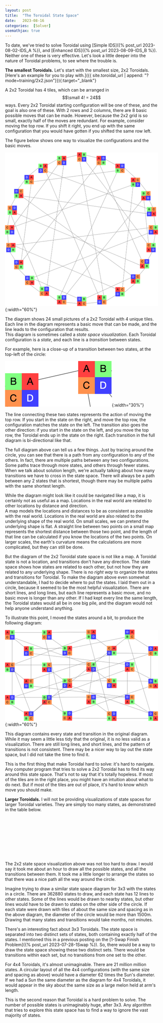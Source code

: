 ```yaml
---
layout: post
title:  "The Toroidal State Space"
date:   2023-08-16
categories:  [Solver]
usemathjax: true
---
```

<style>
table
{
    max-width: 0px;
    margin-left:auto; 
    margin-right:auto;  
}
blockquote 
{
    color: #111;
    letter-spacing: 0px;
    font-size: 16px;
}
</style>

To date, we've tried to solve Toroidal using [Simple IDS]({% post_url 2023-08-02-IDS_A %}),
and [Enhanced IDS]({% post_url 2023-08-09-IDS_B %}).
Neither one of these is very effective.
Let's look a little deeper into the nature of Toroidal problems, to see where the trouble is.

**The smallest Toroidals.** Let's start with the smallest size, 2x2 Toroidals. [Here's an example for you to play with.]({{ site.toroidal_url | append:  "?mode=training/2x2.json"}}){:target="_blank"} 

A 2x2 Toroidal has 4 tiles, which can be arranged in $$\small 4! = 24$$ ways.
Every 2x2 Toroidal starting configuration will be one of these, and the goal is also one of these.  With 2 rows and 2 columns, there are 8 basic possible moves that can be made.  However, because the 2x2 grid is so small, exactly half of the moves are redundant. 
For example, consider moving the top row. 
If you shift it right, you end up with the same configuration that you would have gotten if you shifted the same row left.

The figure below shows one way to visualize the configurations and the basic moves.

![A visualization of the 2x2 Toroidal state space.](/TImages/2x2_StateSpace.png){:width="60%"}

The diagram shows 24 small pictures of a 2x2 Toroidal with 4 unique tiles. 
Each line in the diagram represents a basic move that can be made, and the line leads to the configuration that results.  
This diagram is sometimes called a *state space visualization*.
Each Toroidal configuration is a *state*, and each line is a *transition* between states.

For example, here is a close-up of a transition between two states, at the top-left of the circle:

![A close-up showing one of the transitions in the 2x2 Toroidal state space.](/TImages/2x2_StateSpaceTrans1.png){:width="30%"}

The line connecting these two states represents the action of moving the top row.  If you start in the state on the right, and move the top row, the configuration matches the state on the left.  The transition also goes the other direction: if you start in the state on the left, and you move the top row, the Toroidal ends up in the state on the right.  Each transition in the full diagram is bi-directional like that.

The full diagram above can  tell us a few things.  Just by tracing around the circle, you can see that there is a path from any configuration to any of the others.  In fact, there are multiple paths between any two configurations.  Some paths trace through more states, and others through fewer states.  When we talk about solution length, we're actually talking about how many transitions we have to cross in the state space.
There will always be a path between any 2 states that is shortest, though there may be multiple paths with the same shortest length.

While the diagram might look like it could be navigated like a map, it is certainly not as useful as a map.
Locations in the real world are related to other locations by distance and direction.  
A map models the locations and distances to be as consistent as possible with the real world.  Locations in the real world are also related to the underlying shape of the real world.  On small scales, we can pretend the underlying shape is flat. A straight line between two points on a small map represents the shortest distance between those two point, and the length of that line can be calculated if you know the locations of the two points.  On larger scales, the earth's curvature means the calculations are more complicated, but they can still be done.  

But the diagram of the 2x2 Toroidal state space is not like a map.  A Toroidal state is not a location, and transitions don't have any direction.  The state space shows how states are related to each other, but not how they are related to any underlying shape.
There is no *right way* to organize the states and transitions for Toroidal. 
To make the diagram above even somewhat understandable, I had to decide where to put the states.  I laid them out in a circle, because it seemed to be the most helpful visualization.  There are short lines, and long lines, but each line represents a basic move, and no basic move is longer than any other.   If I had kept every line the same length, the Toroidal states would all be in one big pile, and the diagram would not help anyone understand anything.  

To illustrate this point, I moved the states around a bit, to produce the following diagram:

![An alternative visualization of the 2x2 Toroidal state space.](/TImages/2x2_StateSpaceB.png){:width="60%"}

This diagram contains every state and transition in the original diagram.  While it may seem a little less tidy that the original, it is no less valid as a visualization.  There are still long lines, and short lines, and the pattern of transitions is not consistent.
There may be a nicer way to lay out the state space, but I did not take the time to find it.  

This is the first thing that make Toroidal hard to solve: it's hard to navigate.  Any computer program that tries to solve a 2x2 Toroidal has to find its way around this state space.  That's not to say that it's totally hopeless.  If most of the tiles are in the right place, you might have an intuition about what to do next.  But if most of the tiles are out of place, it's hard to know which move you should make.  

**Larger Toroidals.**  I will not be providing visualizations of state spaces for larger Toroidal varieties. They are simply too many states, as demonstrated in the table below.

| Rows | Columns | Number of States |
|--:|--:|--:|
| 2 | 2 |  4! = 24 |
| 3 | 3 |  9! = 362880 |
| 4 | 4 | 16! = 20922789888000 |
| 5 | 5 | 25! = 15511210043330985984000000 |

The 2x2 state space visualization above was not too hard to draw.  I would say it took me about an hour to draw all the possible states, and all the transitions between them.  It took me a little longer to arrange the states so that there was a nice path all the way around the circle.  

Imagine trying to draw a similar state space diagram for 3x3 with the states in a circle. 
There are 362880 states to draw, and each state has 12 lines to other states.
Some of the lines would be drawn to nearby states, but other lines would have to be drawn to states on the other side of the circle.  If each state were drawn with tiles of about the same size and spacing as in the above diagram, the diameter of the circle would be more than 1500m.  Drawing that many states and transitions would take months, not minutes.  

There's an interesting fact about 3x3 Toroidals.  The state space is separated into two distinct sets of states, both containing exactly half of the states.  I mentioned this in a previous posting on the [1-Swap Finish Problem]({% post_url 2023-07-28-1Swap %}).  So, there would be a way to draw the state space showing these two distinct sets.  There would be transitions within each set, but no transitions from one set to the other.  

For 4x4 Toroidals, it's almost unimaginable.  There are 21 million million states.  A circular layout of all the 4x4 configurations (with the same size and spacing as above) would have a diameter 62 times the Sun's diameter.  If we had a Sun the same diameter as the diagram for 4x4 Toroidals, it would appear in the sky about the same size as a large melon held at arm's length. 

This is the second reason that Toroidal is a hard problem to solve.  The number of possible states is unimaginably huge, after 3x3.  Any algorithm that tries to explore this state space has to find a way to ignore the vast majority of states.  


